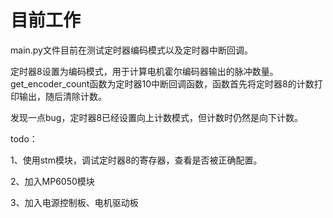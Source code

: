 # 目前工作

main.py文件目前在测试定时器编码模式以及定时器中断回调。

定时器8设置为编码模式，用于计算电机霍尔编码器输出的脉冲数量。get_encoder_count函数为定时器10中断回调函数，函数首先将定时器8的计数打印输出，随后清除计数。

发现一点bug，定时器8已经设置向上计数模式，但计数时仍然是向下计数。

todo：

1、使用stm模块，调试定时器8的寄存器，查看是否被正确配置。

2、加入MP6050模块

3、加入电源控制板、电机驱动板